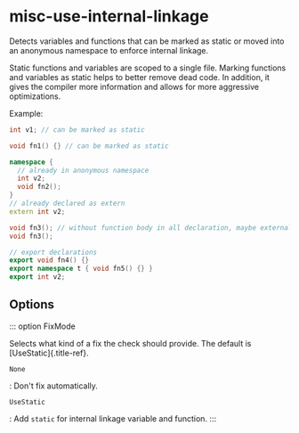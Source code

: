 # misc-use-internal-linkage

Detects variables and functions that can be marked as static or moved
into an anonymous namespace to enforce internal linkage.

Static functions and variables are scoped to a single file. Marking
functions and variables as static helps to better remove dead code. In
addition, it gives the compiler more information and allows for more
aggressive optimizations.

Example:

```c++
int v1; // can be marked as static

void fn1() {} // can be marked as static

namespace {
  // already in anonymous namespace
  int v2;
  void fn2();
}
// already declared as extern
extern int v2;

void fn3(); // without function body in all declaration, maybe external linkage
void fn3();

// export declarations
export void fn4() {}
export namespace t { void fn5() {} }
export int v2;
```

## Options

::: option
FixMode

Selects what kind of a fix the check should provide. The default is
[UseStatic]{.title-ref}.

`None`

: Don\'t fix automatically.

`UseStatic`

: Add `static` for internal linkage variable and function.
:::
